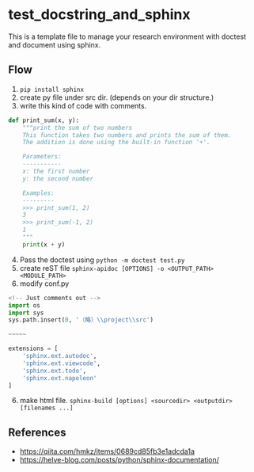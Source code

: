 # test_docstring_and_sphinx

This is a template file to manage your research environment with doctest and document using sphinx.

## Flow

1. ```pip install sphinx```
2. create py file under src dir. (depends on your dir structure.)
3. write this kind of code with comments. 
```python
def print_sum(x, y):
    """print the sum of two numbers
    This function takes two numbers and prints the sum of them.
    The addition is done using the built-in function '+'.

    Parameters:
    -----------
    x: the first number
    y: the second number

    Examples:
    ---------
    >>> print_sum(1, 2)
    3
    >>> print_sum(-1, 2)
    1
    """
    print(x + y)
```
4. Pass the doctest using ```python -m doctest test.py```
4. create reST file ```sphinx-apidoc [OPTIONS] -o <OUTPUT_PATH> <MODULE_PATH>```
5. modify conf.py 
```python
<!-- Just comments out -->
import os
import sys
sys.path.insert(0, '（略）\\project\\src')

~~~~~

extensions = [
    'sphinx.ext.autodoc',
    'sphinx.ext.viewcode',
    'sphinx.ext.todo',
    'sphinx.ext.napoleon'
]
```
6. make html file. ```sphinx-build [options] <sourcedir> <outputdir> [filenames ...]```

## References
 - https://qiita.com/hmkz/items/0689cd85fb3e1adcda1a
 - https://helve-blog.com/posts/python/sphinx-documentation/
